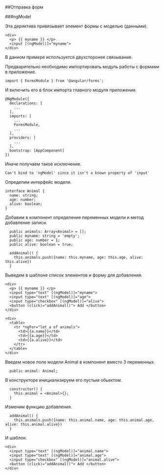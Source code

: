 ##Отправка форм

###ngModel

Эта дериктива привязывает элемент формы с моделью (данными).


    <div>
      <p> {{ myname }} </p>
      <input [(ngModel)]="myname">
    </div>

В данном примере используется двухсторонее связывание.

Предварительно необходимо импортировать модуль работы с формами в приложение.

    import { FormsModule } from '@angular/forms';
    
И включить его в блок импорта главного модуля приложения.

    @NgModule({
      declarations: [
        ...
      ],
      imports: [
        ...
        FormsModule,
        ...
      ],
      providers: [
        ...
      ],
      bootstrap: [AppComponent]
    })

Иначе получаем такое исключение.

    Can't bind to 'ngModel' since it isn't a known property of 'input'
    
Определим интерфейс модели.

    interface Animal {
      name: string;
      age: number;
      alive: boolean;
    }
    
    
Добавим в компонент определение переменных модели и метод добавление записи.

      public animals: Array<Animal> = [];
      public myname: string = 'empty';
      public age: number = 1;
      public alive: boolean = true;

      addAnimal() {
        this.animals.push({name: this.myname, age: this.age, alive: this.alive})
      }
      
Выведем в шаблоне список элементов и форму для добавления.


    <div>
      <p> {{ myname }} </p>
      <input type="text" [(ngModel)]="myname">
      <input type="text" [(ngModel)]="age">
      <input type="checkbox" [(ngModel)]="alive">
      <button (click)="addAnimal()"> Add </button>
    </div>

    <div>
      <table>
        <tr *ngFor="let a of animals">
          <td>{{a.name}}</td>
          <td>{{a.age}}</td>
          <td>{{a.alive}}</td>
        </tr>
      </table>
    </div> 
    
Введем новое поле модели Animal в компонент вместо 3 переменных.

      public animal: Animal;
    
В конструкторе инициализируем его пустым обьектом.

      constructor() { 
        this.animal = <Animal>{};
      }
 
Изменим функцию добавления.

      addAnimal() {
        this.animals.push({name: this.animal.name, age: this.animal.age, alive: this.animal.alive})
      } 
   
И шаблон.

    <div>
      <input type="text" [(ngModel)]="animal.name">
      <input type="text" [(ngModel)]="animal.age">
      <input type="checkbox" [(ngModel)]="animal.alive">
      <button (click)="addAnimal()"> Add </button>
    </div>        
    
    
